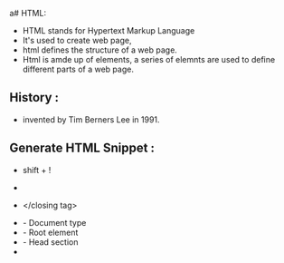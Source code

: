 a# HTML:
- HTML stands for Hypertext Markup Language
- It's used to create web page,
- html defines the structure of a web page.
- Html is amde up of elements, a series of elemnts are used to define different parts of a web page.


## History :

- invented by Tim Berners Lee in 1991.

## Generate HTML Snippet :
- shift + !

- <opening tag>
- </closing tag>
- <!DOCTYPE html> - Document type
- <html> - Root element
- <head> - Head section
- <title> - Title of the page
- <body> - Body section(heading,paragraph,images,link,footer,header etc.. )



## Headings :
- <h1>....<h6>
- <h1>.... Top Priority
- <h6>.... Least Priority
- <h1>content</h1>

## paragraph tag :
- <p> content </p>
- <p> lorem(int) </p>

## links :

- to re-direct the specified link given :
- <a herf ="https://www.google.com ">Google</a>
- <a herf="mailto:example@example.com">Email</a>
- <a herf="tel:8114322944">phone number</a>

## images :

- <img src="image.jpg" alt="image description">
- src - source path
- alt - alternative text



